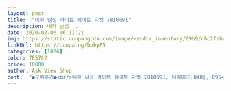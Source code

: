 ```yaml
---
layout: post 
title:  "네파 남성 라이트 웨이트 자켓 7B10691" 
description: 네파 남성 ..
date: 2020-02-06 06:11:21 
img: https://static.coupangcdn.com/image/vendor_inventory/09b9/cbc2febe791a560345f7ed173d32081d7ba0e46b176e0346f13d738879a1.jpg 
linkUrl: https://coupa.ng/bokpP5 
categories: [1006] 
color: 7E57C2 
price: 10800 
author: Ask View Shop 
cont:  "●구매후기●<br/>네파 남성 라이트 웨이트 자켓 7B10691, 터쿼이즈|840|, 095<br/>매우만족<br/>완전득템❣<br/>" 
---
```

